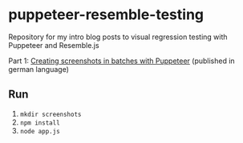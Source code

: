 # puppeteer-resemble-testing
Repository for my intro blog posts to visual regression testing with Puppeteer and Resemble.js

Part 1: [Creating screenshots in batches with Puppeteer](https://blog.uni-koeln.de/rrzk-knowhow/2019/03/13/visuelle-tests-puppeteer-screenshots/) (published in german language)

## Run

1. `mkdir screenshots`
2. `npm install`
3. `node app.js`